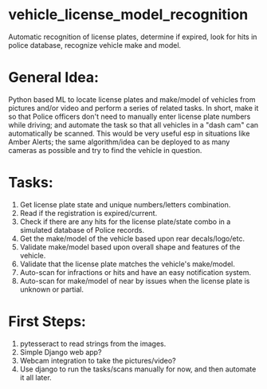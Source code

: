 # vehicle_license_model_recognition
Automatic recognition of license plates, determine if expired, look for hits in police database, recognize vehicle make and model.

# General Idea:
Python based ML to locate license plates and make/model of vehicles from pictures and/or video and perform a series of related tasks.  In short, make it so that Police officers don't need to manually enter license plate numbers while driving; and automate the task so that all vehicles in a "dash cam" can automatically be scanned.  This would be very useful esp in situations like Amber Alerts; the same algorithm/idea can be deployed to as many cameras as possible and try to find the vehicle in question.

# Tasks:
1) Get license plate state and unique numbers/letters combination.
2) Read if the registration is expired/current.
3) Check if there are any hits for the license plate/state combo in a simulated database of Police records.
4) Get the make/model of the vehicle based upon rear decals/logo/etc.
5) Validate make/model based upon overall shape and features of the vehicle.
6) Validate that the license plate matches the vehicle's make/model.
7) Auto-scan for infractions or hits and have an easy notification system.
8) Auto-scan for make/model of near by issues when the license plate is unknown or partial.


# First Steps:
1) pytesseract to read strings from the images.
2) Simple Django web app?
3) Webcam integration to take the pictures/video?
4) Use django to run the tasks/scans manually for now, and then automate it all later.
